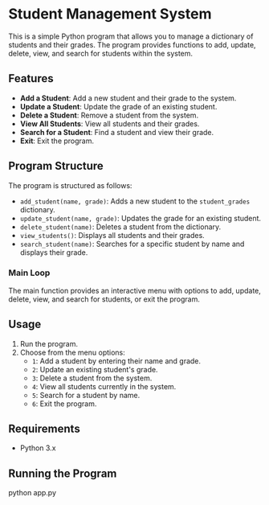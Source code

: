 # Student Management System

This is a simple Python program that allows you to manage a dictionary of students and their grades. The program provides functions to add, update, delete, view, and search for students within the system.

## Features

- **Add a Student**: Add a new student and their grade to the system.
- **Update a Student**: Update the grade of an existing student.
- **Delete a Student**: Remove a student from the system.
- **View All Students**: View all students and their grades.
- **Search for a Student**: Find a student and view their grade.
- **Exit**: Exit the program.

## Program Structure

The program is structured as follows:

- `add_student(name, grade)`: Adds a new student to the `student_grades` dictionary.
- `update_student(name, grade)`: Updates the grade for an existing student.
- `delete_student(name)`: Deletes a student from the dictionary.
- `view_students()`: Displays all students and their grades.
- `search_student(name)`: Searches for a specific student by name and displays their grade.

### Main Loop

The main function provides an interactive menu with options to add, update, delete, view, and search for students, or exit the program.

## Usage

1. Run the program.
2. Choose from the menu options:
    - `1`: Add a student by entering their name and grade.
    - `2`: Update an existing student's grade.
    - `3`: Delete a student from the system.
    - `4`: View all students currently in the system.
    - `5`: Search for a student by name.
    - `6`: Exit the program.

## Requirements
- Python 3.x
  
## Running the Program
python app.py
